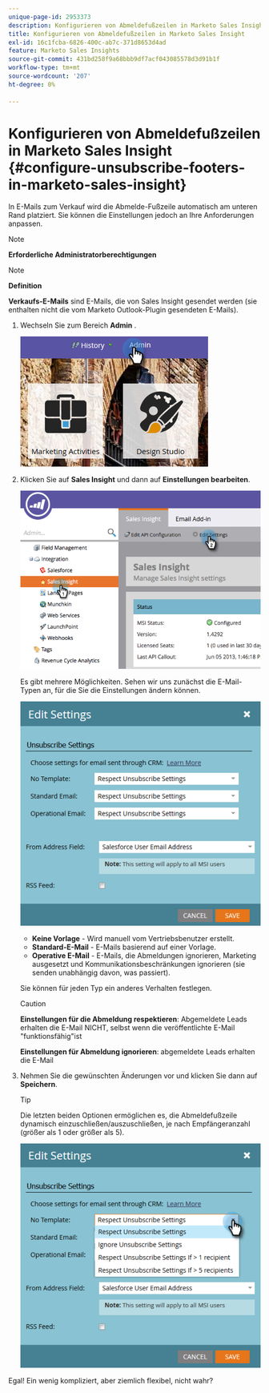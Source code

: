 ```yaml
---
unique-page-id: 2953373
description: Konfigurieren von Abmeldefußzeilen in Marketo Sales Insight - Marketo Docs - Produktdokumentation
title: Konfigurieren von Abmeldefußzeilen in Marketo Sales Insight
exl-id: 16c1fcba-6826-400c-ab7c-371d8653d4ad
feature: Marketo Sales Insights
source-git-commit: 431bd258f9a68bbb9df7acf043085578d3d91b1f
workflow-type: tm+mt
source-wordcount: '207'
ht-degree: 0%

---
```


# Konfigurieren von Abmeldefußzeilen in Marketo Sales Insight {#configure-unsubscribe-footers-in-marketo-sales-insight}

In E-Mails zum Verkauf wird die Abmelde-Fußzeile automatisch am unteren Rand platziert. Sie können die Einstellungen jedoch an Ihre Anforderungen anpassen.

>[!NOTE]
>
>**Erforderliche Administratorberechtigungen**

>[!NOTE]
>
>**Definition**
>
>**Verkaufs-E-Mails** sind E-Mails, die von Sales Insight gesendet werden (sie enthalten nicht die vom Marketo Outlook-Plugin gesendeten E-Mails).

1. Wechseln Sie zum Bereich **Admin** .

   ![](assets/one-1.png)

1. Klicken Sie auf **Sales Insight** und dann auf **Einstellungen bearbeiten**.

   ![](assets/two-1.png)

   Es gibt mehrere Möglichkeiten. Sehen wir uns zunächst die E-Mail-Typen an, für die Sie die Einstellungen ändern können.

   ![](assets/three-1.png)

   * **Keine Vorlage** - Wird manuell vom Vertriebsbenutzer erstellt.
   * **Standard-E-Mail** - E-Mails basierend auf einer Vorlage.
   * **Operative E-Mail** - E-Mails, die Abmeldungen ignorieren, Marketing ausgesetzt und Kommunikationsbeschränkungen ignorieren (sie senden unabhängig davon, was passiert).

   Sie können für jeden Typ ein anderes Verhalten festlegen.

   >[!CAUTION]
   >
   >**Einstellungen für die Abmeldung respektieren**: Abgemeldete Leads erhalten die E-Mail NICHT, selbst wenn die veröffentlichte E-Mail &quot;funktionsfähig&quot;ist
   >
   >**Einstellungen für Abmeldung ignorieren**: abgemeldete Leads erhalten die E-Mail

1. Nehmen Sie die gewünschten Änderungen vor und klicken Sie dann auf **Speichern**.

   >[!TIP]
   >
   >Die letzten beiden Optionen ermöglichen es, die Abmeldefußzeile dynamisch einzuschließen/auszuschließen, je nach Empfängeranzahl (größer als 1 oder größer als 5).

   ![](assets/four-1.png)

Egal! Ein wenig kompliziert, aber ziemlich flexibel, nicht wahr?
